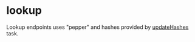 # lookup

Lookup endpoints uses "pepper" and hashes provided by
[updateHashes](../cron/updateHashes.ts) task.
